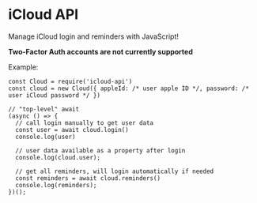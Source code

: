 # iCloud API

Manage iCloud login and reminders with JavaScript!

**Two-Factor Auth accounts are not currently supported**

Example:

```node
const Cloud = require('icloud-api')
const cloud = new Cloud({ appleId: /* user apple ID */, password: /* user iCloud password */ })

// "top-level" await
(async () => {
  // call login manually to get user data
  const user = await cloud.login()
  console.log(user)

  // user data available as a property after login
  console.log(cloud.user);

  // get all reminders, will login automatically if needed
  const reminders = await cloud.reminders()
  console.log(reminders);
})();
```
